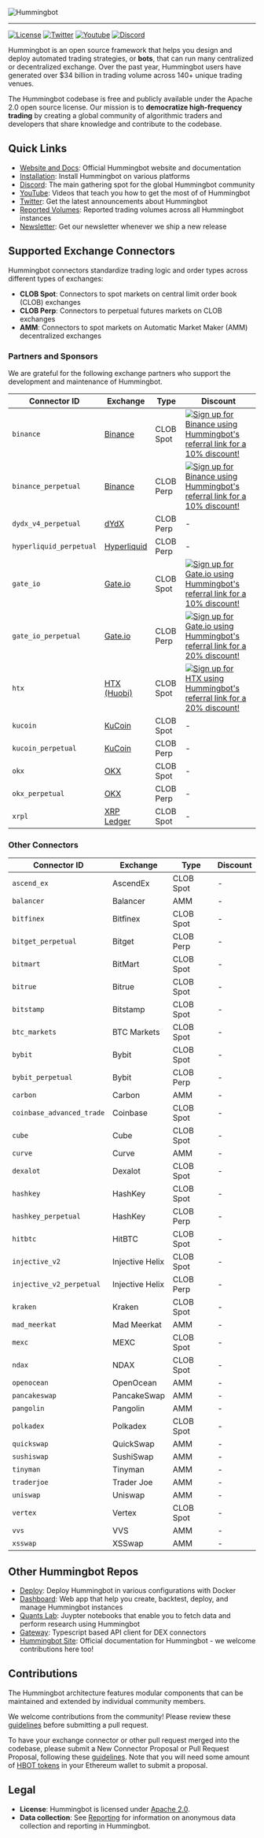 ![Hummingbot](https://i.ibb.co/X5zNkKw/blacklogo-with-text.png)

----
[![License](https://img.shields.io/badge/License-Apache%202.0-informational.svg)](https://github.com/hummingbot/hummingbot/blob/master/LICENSE)
[![Twitter](https://img.shields.io/twitter/url?url=https://twitter.com/_hummingbot?style=social&label=_hummingbot)](https://twitter.com/_hummingbot)
[![Youtube](https://img.shields.io/youtube/channel/subscribers/UCxzzdEnDRbylLMWmaMjywOA)](https://www.youtube.com/@hummingbot)
[![Discord](https://img.shields.io/discord/530578568154054663?logo=discord&logoColor=white&style=flat-square)](https://discord.gg/hummingbot)

Hummingbot is an open source framework that helps you design and deploy automated trading strategies, or **bots**, that can run many centralized or decentralized exchange. Over the past year, Hummingbot users have generated over $34 billion in trading volume across 140+ unique trading venues. 

The Hummingbot codebase is free and publicly available under the Apache 2.0 open source license. Our mission is to **democratize high-frequency trading** by creating a global community of algorithmic traders and developers that share knowledge and contribute to the codebase.

## Quick Links

* [Website and Docs](https://hummingbot.org): Official Hummingbot website and documentation
* [Installation](https://hummingbot.org/installation/docker/): Install Hummingbot on various platforms
* [Discord](https://discord.gg/hummingbot): The main gathering spot for the global Hummingbot community
* [YouTube](https://www.youtube.com/c/hummingbot): Videos that teach you how to get the most of of Hummingbot
* [Twitter](https://twitter.com/_hummingbot): Get the latest announcements about Hummingbot
* [Reported Volumes](https://p.datadoghq.com/sb/a96a744f5-a15479d77992ccba0d23aecfd4c87a52): Reported trading volumes across all Hummingbot instances
* [Newsletter](https://hummingbot.substack.com): Get our newsletter whenever we ship a new release



## Supported Exchange Connectors

Hummingbot connectors standardize trading logic and order types across different types of exchanges:

 * **CLOB Spot**: Connectors to spot markets on central limit order book (CLOB) exchanges
 * **CLOB Perp**: Connectors to perpetual futures markets on CLOB exchanges
 * **AMM**: Connectors to spot markets on Automatic Market Maker (AMM) decentralized exchanges

### Partners and Sponsors

We are grateful for the following exchange partners who support the development and maintenance of Hummingbot.

| Connector ID | Exchange | Type | Discount |
|----|------|-------|----------|
| `binance` | [Binance](https://accounts.binance.com/register?ref=CBWO4LU6) | CLOB Spot | [![Sign up for Binance using Hummingbot's referral link for a 10% discount!](https://img.shields.io/static/v1?label=Fee&message=%2d10%25&color=orange)](https://accounts.binance.com/register?ref=CBWO4LU6) |
| `binance_perpetual` | [Binance](https://accounts.binance.com/register?ref=CBWO4LU6) | CLOB Perp | [![Sign up for Binance using Hummingbot's referral link for a 10% discount!](https://img.shields.io/static/v1?label=Fee&message=%2d10%25&color=orange)](https://accounts.binance.com/register?ref=CBWO4LU6) |
| `dydx_v4_perpetual` | [dYdX](https://www.dydx.exchange/) | CLOB Perp | - |
| `hyperliquid_perpetual` | [Hyperliquid](https://hyperliquid.io/) | CLOB Perp | - |
| `gate_io` | [Gate.io](https://www.gate.io/referral/invite/HBOTGATE_0_103) | CLOB Spot | [![Sign up for Gate.io using Hummingbot's referral link for a 10% discount!](https://img.shields.io/static/v1?label=Fee&message=%2d20%25&color=orange)](https://www.gate.io/referral/invite/HBOTGATE_0_103) |
| `gate_io_perpetual` | [Gate.io](https://www.gate.io/referral/invite/HBOTGATE_0_103) | CLOB Perp | [![Sign up for Gate.io using Hummingbot's referral link for a 20% discount!](https://img.shields.io/static/v1?label=Fee&message=%2d20%25&color=orange)](https://www.gate.io/referral/invite/HBOTGATE_0_103) |
| `htx` | [HTX (Huobi)](https://www.htx.com.pk/invite/en-us/1h?invite_code=re4w9223) | CLOB Spot | [![Sign up for HTX using Hummingbot's referral link for a 20% discount!](https://img.shields.io/static/v1?label=Fee&message=%2d20%25&color=orange)](https://www.htx.com.pk/invite/en-us/1h?invite_code=re4w9223) |
| `kucoin` | [KuCoin](https://www.kucoin.com/) | CLOB Spot | - |
| `kucoin_perpetual` | [KuCoin](https://www.kucoin.com/) | CLOB Perp | - |
| `okx` | [OKX](https://www.okx.com/) | CLOB Spot | - |
| `okx_perpetual` | [OKX](https://www.okx.com/) | CLOB Perp | - |
| `xrpl` | [XRP Ledger](https://xrpl.org/) | CLOB Spot | - |

### Other Connectors

| Connector ID | Exchange | Type | Discount |
|----|------|-------|----------|
| `ascend_ex` | AscendEx | CLOB Spot | - |
| `balancer` | Balancer | AMM | - |
| `bitfinex` | Bitfinex | CLOB Spot | - |
| `bitget_perpetual` | Bitget | CLOB Perp | - |
| `bitmart` | BitMart | CLOB Spot | - |
| `bitrue` | Bitrue | CLOB Spot | - |
| `bitstamp` | Bitstamp | CLOB Spot | - |
| `btc_markets` | BTC Markets | CLOB Spot | - |
| `bybit` | Bybit | CLOB Spot | - |
| `bybit_perpetual` | Bybit | CLOB Perp | - |
| `carbon` | Carbon | AMM | - |
| `coinbase_advanced_trade` | Coinbase | CLOB Spot | - |
| `cube` | Cube | CLOB Spot | - |
| `curve` | Curve | AMM | - |
| `dexalot` | Dexalot | CLOB Spot | - |
| `hashkey` | HashKey | CLOB Spot | - |
| `hashkey_perpetual` | HashKey | CLOB Perp | - |
| `hitbtc` | HitBTC | CLOB Spot | - |
| `injective_v2` | Injective Helix | CLOB Spot | - |
| `injective_v2_perpetual` | Injective Helix | CLOB Perp | - |
| `kraken` | Kraken | CLOB Spot | - |
| `mad_meerkat` | Mad Meerkat | AMM | - |
| `mexc` | MEXC | CLOB Spot | - |
| `ndax` | NDAX | CLOB Spot | - |
| `openocean` | OpenOcean | AMM | - |
| `pancakeswap` | PancakeSwap | AMM | - |
| `pangolin` | Pangolin | AMM | - |
| `polkadex` | Polkadex | CLOB Spot | - |
| `quickswap` | QuickSwap | AMM | - |
| `sushiswap` | SushiSwap | AMM | - |
| `tinyman` | Tinyman | AMM | - |
| `traderjoe` | Trader Joe | AMM | - |
| `uniswap` | Uniswap | AMM | - |
| `vertex` | Vertex | CLOB Spot | - |
| `vvs` | VVS | AMM | - |
| `xsswap` | XSSwap | AMM | - |

## Other Hummingbot Repos

* [Deploy](https://github.com/hummingbot/deploy): Deploy Hummingbot in various configurations with Docker
* [Dashboard](https://github.com/hummingbot/dashboard): Web app that help you create, backtest, deploy, and manage Hummingbot instances
* [Quants Lab](https://github.com/hummingbot/quants-lab): Juypter notebooks that enable you to fetch data and perform research using Hummingbot
* [Gateway](https://github.com/hummingbot/gateway): Typescript based API client for DEX connectors
* [Hummingbot Site](https://github.com/hummingbot/hummingbot-site): Official documentation for Hummingbot - we welcome contributions here too!

## Contributions

The Hummingbot architecture features modular components that can be maintained and extended by individual community members.

We welcome contributions from the community! Please review these [guidelines](./CONTRIBUTING.md) before submitting a pull request.

To have your exchange connector or other pull request merged into the codebase, please submit a New Connector Proposal or Pull Request Proposal, following these [guidelines](https://hummingbot.org/governance/proposals/). Note that you will need some amount of [HBOT tokens](https://etherscan.io/token/0xe5097d9baeafb89f9bcb78c9290d545db5f9e9cb) in your Ethereum wallet to submit a proposal.

## Legal

* **License**: Hummingbot is licensed under [Apache 2.0](./LICENSE).
* **Data collection**: See [Reporting](https://hummingbot.org/reporting/) for information on anonymous data collection and reporting in Hummingbot.

